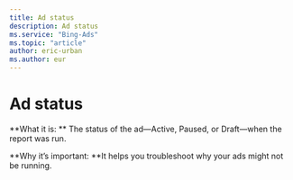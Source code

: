 ```yaml
---
title: Ad status
description: Ad status
ms.service: "Bing-Ads"
ms.topic: "article"
author: eric-urban
ms.author: eur
---
```


# Ad status

**What it is: **    The status of the ad—Active, Paused, or Draft—when the report was run.

**Why it’s important: **It helps you troubleshoot why your ads might not be running.


